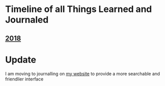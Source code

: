 # Timeline of all Things Learned and Journaled

## [2018](/2018/2018.md)

# Update

I am moving to journalling on [my website](https://saikat.dev) to provide a more searchable and friendlier interface
